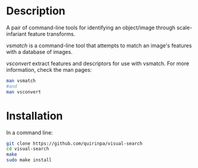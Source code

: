 # Description
A pair of command-line tools for identifying an object/image through scale-infariant feature transforms.

*vsmatch* is a command-line tool that attempts to match an image's features with a database of images.

*vsconvert* extract features and descriptors for use with vsmatch. For more information, check the man pages:
```sh
man vsmatch
#and
man vsconvert
```
# Installation
In a command line:

```sh
git clone https://github.com/quirinpa/visual-search
cd visual-search
make
sudo make install
```
